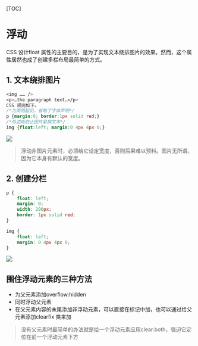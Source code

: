 [TOC]
# 浮动
CSS 设计float 属性的主要目的，是为了实现文本绕排图片的效果。然而，这个属性居然也成了创建多栏布局最简单的方式。
## 1. 文本绕排图片
```css
<img …… />
<p>…the paragraph text…</p>
CSS 规则如下。
/*为简明起见，省略了字体声明*/
p {margin:0; border:1px solid red;}
/*外边距防止图片紧挨文本*/
img {float:left; margin:0 4px 4px 0;}
```
![](leanote://file/getImage?fileId=59f68725ab64410d21000ab2)
>浮动非图片元素时，必须给它设定宽度，否则后果难以预料。图片无所谓，因为它本身有默认的宽度。

## 2. 创建分栏
```css
p {
    float: left;
    margin: 0;
    width: 200px;
    border: 1px solid red;
}

img {
    float: left;
    margin: 0 4px 4px 0;
}
```
![](leanote://file/getImage?fileId=59f68bceab64410d21000bdc)

## 围住浮动元素的三种方法

- 为父元素添加overflow:hidden
- 同时浮动父元素
- 在父元素内容的末尾添加非浮动元素，可以直接在标记中加，也可以通过给父元素添加clearfix 类来加

>没有父元素时最简单的办法就是给一个浮动元素应用clear:both，强迫它定位在前一个浮动元素下方